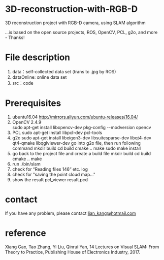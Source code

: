 # 3D-reconstruction-with-RGB-D
3D reconstruction project with RGB-D camera, using SLAM algorithm

...is based on the open source projects, ROS, OpenCV, PCL, g2o, and more - Thanks!

# File description
 1. data：self-collected data set (trans to .jpg by ROS)
 2. dataOnline: online data set
 3. src：code

# Prerequisites
 1. ubuntu16.04 http://mirrors.aliyun.com/ubuntu-releases/16.04/
 2. OpenCV 2.4.9  
      sudo apt-get install libopencv-dev 
      pkg-config --modversion opencv
 3. PCL
      sudo apt-get install libpcl-dev pcl-tools 
 4. g2o
      sudo apt-get install libeigen3-dev libsuitesparse-dev libqt4-dev qt4-qmake libqglviewer-dev
      go into g2o file, then run following command
        mkdir build
        cd build 
        cmake ..
        make
        sudo make install
 5.  go back to the project file and create a build file
         mkdir build
         cd build 
         cmake ..
         make
 6. run ./bin/slam
  1. check for “Reading files 146” etc. log
  2. check for "saving the point cloud map..."
 7. show the result 
      pcl_viewer result.pcd
      
# contact
If you have any problem, please contact lian_kang@hotmail.com

# reference 
Xiang Gao, Tao Zhang, Yi Liu, Qinrui Yan, 14 Lectures on Visual SLAM: From Theory to Practice, Publishing House of Electronics Industry, 2017.

